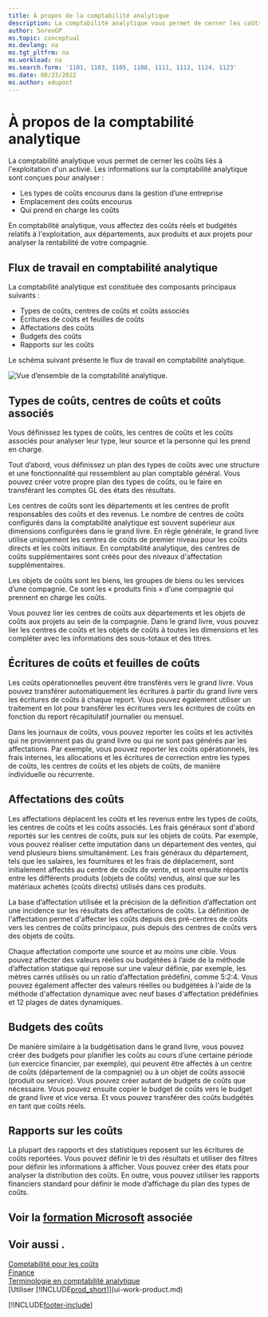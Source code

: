 ```yaml
---
title: À propos de la comptabilité analytique
description: La comptabilité analytique vous permet de cerner les coûts liés à l'exploitation d'un activié. Les informations sur la comptabilité analytique sont conçues pour analyser divers problèmes.
author: SorenGP
ms.topic: conceptual
ms.devlang: na
ms.tgt_pltfrm: na
ms.workload: na
ms.search.form: '1101, 1103, 1105, 1108, 1111, 1112, 1124, 1123'
ms.date: 08/23/2022
ms.author: edupont
---
```

# <a name="about-cost-accounting" />À propos de la comptabilité analytique

La comptabilité analytique vous permet de cerner les coûts liés à l'exploitation d'un activié. Les informations sur la comptabilité analytique sont conçues pour analyser :  

- Les types de coûts encourus dans la gestion d’une entreprise  
- Emplacement des coûts encourus
- Qui prend en charge les coûts  

En comptabilité analytique, vous affectez des coûts réels et budgétés relatifs à l'exploitation, aux départements, aux produits et aux projets pour analyser la rentabilité de votre compagnie.  

## <a name="workflow-in-cost-accounting" />Flux de travail en comptabilité analytique

La comptabilité analytique est constituée des composants principaux suivants :  

- Types de coûts, centres de coûts et coûts associés  
- Écritures de coûts et feuilles de coûts  
- Affectations des coûts  
- Budgets des coûts
- Rapports sur les coûts  

Le schéma suivant présente le flux de travail en comptabilité analytique.  

![Vue d’ensemble de la comptabilité analytique.](media/costaccountingoverview.png "CostAccountingOverview")  

## <a name="cost-types-cost-centers-and-cost-objects" />Types de coûts, centres de coûts et coûts associés

Vous définissez les types de coûts, les centres de coûts et les coûts associés pour analyser leur type, leur source et la personne qui les prend en charge.  

Tout d’abord, vous définissez un plan des types de coûts avec une structure et une fonctionnalité qui ressemblent au plan comptable général. Vous pouvez créer votre propre plan des types de coûts, ou le faire en transférant les comptes GL des états des résultats.  

Les centres de coûts sont les départements et les centres de profit responsables des coûts et des revenus. Le nombre de centres de coûts configurés dans la comptabilité analytique est souvent supérieur aux dimensions configurées dans le grand livre. En règle générale, le grand livre utilise uniquement les centres de coûts de premier niveau pour les coûts directs et les coûts initiaux. En comptabilité analytique, des centres de coûts supplémentaires sont créés pour des niveaux d'affectation supplémentaires.  

Les objets de coûts sont les biens, les groupes de biens ou les services d’une compagnie. Ce sont les « produits finis » d’une compagnie qui prennent en charge les coûts.  

Vous pouvez lier les centres de coûts aux départements et les objets de coûts aux projets au sein de la compagnie. Dans le grand livre, vous pouvez lier les centres de coûts et les objets de coûts à toutes les dimensions et les compléter avec les informations des sous-totaux et des titres.  

## <a name="cost-entries-and-cost-journals" />Écritures de coûts et feuilles de coûts

Les coûts opérationnelles peuvent être transférés vers le grand livre. Vous pouvez transférer automatiquement les écritures à partir du grand livre vers les écritures de coûts à chaque report. Vous pouvez également utiliser un traitement en lot pour transférer les écritures vers les écritures de coûts en fonction du report récapitulatif journalier ou mensuel.  

Dans les journaux de coûts, vous pouvez reporter les coûts et les activités qui ne proviennent pas du grand livre ou qui ne sont pas générés par les affectations. Par exemple, vous pouvez reporter les coûts opérationnels, les frais internes, les allocations et les écritures de correction entre les types de coûts, les centres de coûts et les objets de coûts, de manière individuelle ou récurrente.  

## <a name="cost-allocations" />Affectations des coûts

Les affectations déplacent les coûts et les revenus entre les types de coûts, les centres de coûts et les coûts associés. Les frais généraux sont d'abord reportés sur les centres de coûts, puis sur les objets de coûts. Par exemple, vous pouvez réaliser cette imputation dans un département des ventes, qui vend plusieurs biens simultanément. Les frais généraux du département, tels que les salaires, les fournitures et les frais de déplacement, sont initialement affectés au centre de coûts de vente, et sont ensuite répartis entre les différents produits (objets de coûts) vendus, ainsi que sur les matériaux achetés (coûts directs) utilisés dans ces produits.

La base d’affectation utilisée et la précision de la définition d’affectation ont une incidence sur les résultats des affectations de coûts. La définition de l'affectation permet d'affecter les coûts depuis des pré-centres de coûts vers les centres de coûts principaux, puis depuis des centres de coûts vers des objets de coûts.  

Chaque affectation comporte une source et au moins une cible. Vous pouvez affecter des valeurs réelles ou budgétées à l’aide de la méthode d’affectation statique qui repose sur une valeur définie, par exemple, les mètres carrés utilisés ou un ratio d’affectation prédéfini, comme 5:2:4. Vous pouvez également affecter des valeurs réelles ou budgétées à l'aide de la méthode d'affectation dynamique avec neuf bases d'affectation prédéfinies et 12 plages de dates dynamiques.  

## <a name="cost-budgets" />Budgets des coûts

De manière similaire à la budgétisation dans le grand livre, vous pouvez créer des budgets pour planifier les coûts au cours d’une certaine période (un exercice financier, par exemple), qui peuvent être affectés à un centre de coûts (département de la compagnie) ou à un objet de coûts associé (produit ou service). Vous pouvez créer autant de budgets de coûts que nécessaire. Vous pouvez ensuite copier le budget de coûts vers le budget de grand livre et vice versa. Et vous pouvez transférer des coûts budgétés en tant que coûts réels.

## <a name="cost-reporting" />Rapports sur les coûts

La plupart des rapports et des statistiques reposent sur les écritures de coûts reportées. Vous pouvez définir le tri des résultats et utiliser des filtres pour définir les informations à afficher. Vous pouvez créer des états pour analyser la distribution des coûts. En outre, vous pouvez utiliser les rapports financiers standard pour définir le mode d’affichage du plan des types de coûts.  

## <a name="see-related-microsoft-trainingtrainingpathsuse-cost-accounting-dynamics-365-business-central" />Voir la [formation Microsoft](/training/paths/use-cost-accounting-dynamics-365-business-central/) associée

## <a name="see-also" />Voir aussi .

[Comptabilité pour les coûts](finance-manage-cost-accounting.md)  
[Finance](finance.md)  
[Terminologie en comptabilité analytique](finance-terminology-in-cost-accounting.md)  
[Utiliser [!INCLUDE[prod_short](includes/prod_short.md)]](ui-work-product.md)

[!INCLUDE[footer-include](includes/footer-banner.md)]
